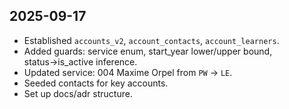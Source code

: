 ## 2025-09-17
- Established `accounts_v2`, `account_contacts`, `account_learners`.
- Added guards: service enum, start_year lower/upper bound, status→is_active inference.
- Updated service: 004 Maxime Orpel from `PW` → `LE`.
- Seeded contacts for key accounts.
- Set up docs/adr structure.
